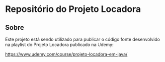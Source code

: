 # Repositório do Projeto Locadora

## Sobre 
Este projeto está sendo utilizado para publicar o código fonte desenvolvido na playlist do Projeto Locadora publicado na Udemy:

https://www.udemy.com/course/projeto-locadora-em-java/